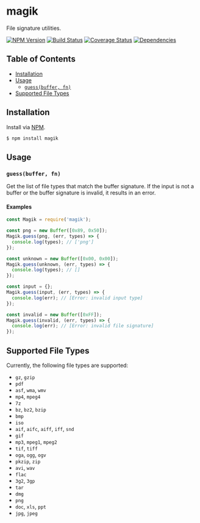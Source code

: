 # magik
File signature utilities.

[![NPM Version][fury-img]][fury-url] [![Build Status][travis-img]][travis-url] [![Coverage Status][coveralls-img]][coveralls-url] [![Dependencies][david-img]][david-url]

## Table of Contents

- [Installation](#installation)
- [Usage](#usage)
    - [`guess(buffer, fn)`](#guessbuffer-fn)
- [Supported File Types](#supported-file-types)

## Installation
Install via [NPM](https://www.npmjs.org).

```sh
$ npm install magik
```

## Usage

### `guess(buffer, fn)`
Get the list of file types that match the buffer signature. If the input is not a buffer or the buffer signature is invalid, it results in an error.

#### Examples

```js
const Magik = require('magik');

const png = new Buffer([0x89, 0x50]);
Magik.guess(png, (err, types) => {
  console.log(types); // ['png']
});

const unknown = new Buffer([0x00, 0x00]);
Magik.guess(unknown, (err, types) => {
  console.log(types); // []
});

const input = {};
Magik.guess(input, (err, types) => {
  console.log(err); // [Error: invalid input type]
});

const invalid = new Buffer([0xFF]);
Magik.guess(invalid, (err, types) => {
  console.log(err); // [Error: invalid file signature]
});
```

## Supported File Types
Currently, the following file types are supported:

* `gz`, `gzip`
* `pdf`
* `asf`, `wma`, `wmv`
* `mp4`, `mpeg4`
* `7z`
* `bz`, `bz2`, `bzip`
* `bmp`
* `iso`
* `aif`, `aifc`, `aiff`, `iff`, `snd`
* `gif`
* `mp3`, `mpeg1`, `mpeg2`
* `tif`, `tiff`
* `oga`, `ogg`, `ogv`
* `pkzip`, `zip`
* `avi`, `wav`
* `flac`
* `3g2`, `3gp`
* `tar`
* `dmg`
* `png`
* `doc`, `xls`, `ppt`
* `jpg`, `jpeg`

[coveralls-img]: https://coveralls.io/repos/ruiquelhas/magik/badge.svg
[coveralls-url]: https://coveralls.io/github/ruiquelhas/magik
[david-img]: https://david-dm.org/ruiquelhas/magik.svg
[david-url]: https://david-dm.org/ruiquelhas/magik
[fury-img]: https://badge.fury.io/js/magik.svg
[fury-url]: https://badge.fury.io/js/magik
[travis-img]: https://travis-ci.org/ruiquelhas/magik.svg
[travis-url]: https://travis-ci.org/ruiquelhas/magik
